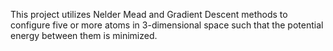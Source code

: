 This project utilizes Nelder Mead and Gradient Descent methods to configure five or more atoms in 3-dimensional space such that the potential energy between them is minimized. 
